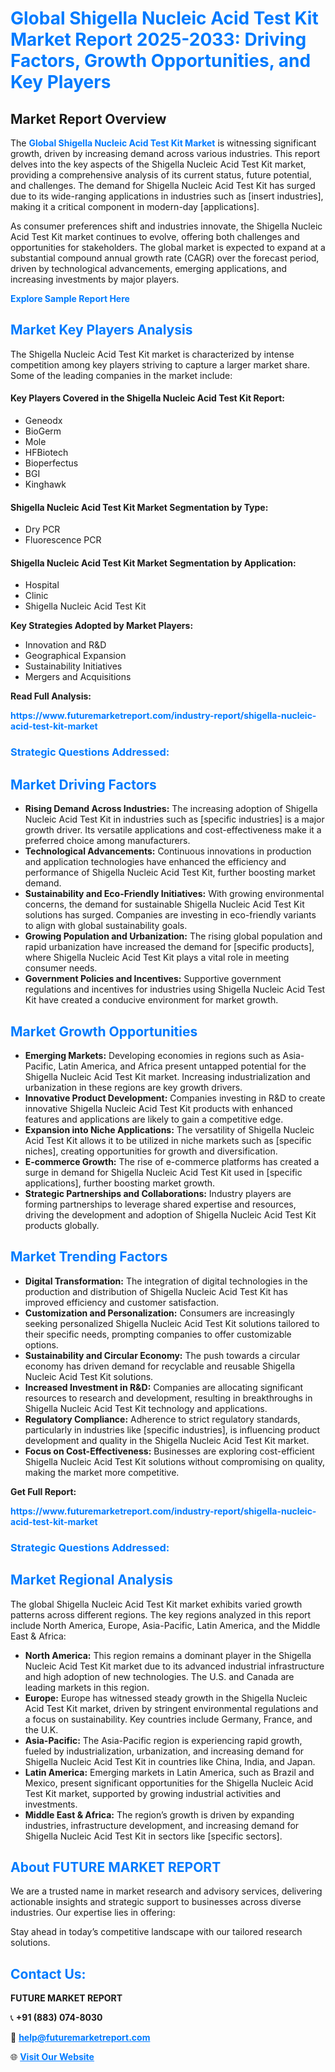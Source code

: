 <h1 style="color: #007BFF;">Global Shigella Nucleic Acid Test Kit Market Report 2025-2033: Driving Factors, Growth Opportunities, and Key Players</h1>

<section id="overview">
<h2>Market Report Overview</h2>
<p>The <a href="https://www.futuremarketreport.com/industry-report/shigella-nucleic-acid-test-kit-market" style="color: #007BFF; text-decoration: none;"><strong>Global Shigella Nucleic Acid Test Kit Market</strong></a> is witnessing significant growth, driven by increasing demand across various industries. This report delves into the key aspects of the Shigella Nucleic Acid Test Kit market, providing a comprehensive analysis of its current status, future potential, and challenges. The demand for Shigella Nucleic Acid Test Kit has surged due to its wide-ranging applications in industries such as [insert industries], making it a critical component in modern-day [applications].</p>
<p>As consumer preferences shift and industries innovate, the Shigella Nucleic Acid Test Kit market continues to evolve, offering both challenges and opportunities for stakeholders. The global market is expected to expand at a substantial compound annual growth rate (CAGR) over the forecast period, driven by technological advancements, emerging applications, and increasing investments by major players.</p>
</section>

<section id="overview">
<p><a href="https://www.futuremarketreport.com/request-sample/reportId=123233" style="color: #007BFF; text-decoration: none;"><strong>Explore Sample Report Here</strong></a></p>
</section>

<section id="key-players">
<h2 style="color: #007BFF;">Market Key Players Analysis</h2>
<p>The Shigella Nucleic Acid Test Kit market is characterized by intense competition among key players striving to capture a larger market share. Some of the leading companies in the market include:</p>
<h4>Key Players Covered in the Shigella Nucleic Acid Test Kit Report:</h4>
<ul><li>Geneodx</li><li>BioGerm</li><li>Mole</li><li>HFBiotech</li><li>Bioperfectus</li><li>BGI</li><li>Kinghawk</li></ul>
<h4>Shigella Nucleic Acid Test Kit Market Segmentation by Type:</h4>
<ul><li>Dry PCR</li><li>Fluorescence PCR</li></ul>

<h4>Shigella Nucleic Acid Test Kit Market Segmentation by Application:</h4>
<ul><li>Hospital</li><li>Clinic</li><li>Shigella Nucleic Acid Test Kit</li></ul>
<p><strong>Key Strategies Adopted by Market Players:</strong></p>
<ul>
<li>Innovation and R&D</li>
<li>Geographical Expansion</li>
<li>Sustainability Initiatives</li>
<li>Mergers and Acquisitions</li>
</ul>
</section>

<section>
<p><strong>Read Full Analysis: </strong></p><a href="https://www.futuremarketreport.com/industry-report/shigella-nucleic-acid-test-kit-market" style="color: #007BFF; text-decoration: none;"><strong>https://www.futuremarketreport.com/industry-report/shigella-nucleic-acid-test-kit-market</strong></a>
<h3 style="color: #007BFF;">Strategic Questions Addressed:</h3>
</section>

<section id="driving-factors">
<h2 style="color: #007BFF;">Market Driving Factors</h2>
<ul>
<li><strong>Rising Demand Across Industries:</strong> The increasing adoption of Shigella Nucleic Acid Test Kit in industries such as [specific industries] is a major growth driver. Its versatile applications and cost-effectiveness make it a preferred choice among manufacturers.</li>
<li><strong>Technological Advancements:</strong> Continuous innovations in production and application technologies have enhanced the efficiency and performance of Shigella Nucleic Acid Test Kit, further boosting market demand.</li>
<li><strong>Sustainability and Eco-Friendly Initiatives:</strong> With growing environmental concerns, the demand for sustainable Shigella Nucleic Acid Test Kit solutions has surged. Companies are investing in eco-friendly variants to align with global sustainability goals.</li>
<li><strong>Growing Population and Urbanization:</strong> The rising global population and rapid urbanization have increased the demand for [specific products], where Shigella Nucleic Acid Test Kit plays a vital role in meeting consumer needs.</li>
<li><strong>Government Policies and Incentives:</strong> Supportive government regulations and incentives for industries using Shigella Nucleic Acid Test Kit have created a conducive environment for market growth.</li>
</ul>
</section>

<section id="growth-opportunities">
<h2 style="color: #007BFF;">Market Growth Opportunities</h2>
<ul>
<li><strong>Emerging Markets:</strong> Developing economies in regions such as Asia-Pacific, Latin America, and Africa present untapped potential for the Shigella Nucleic Acid Test Kit market. Increasing industrialization and urbanization in these regions are key growth drivers.</li>
<li><strong>Innovative Product Development:</strong> Companies investing in R&D to create innovative Shigella Nucleic Acid Test Kit products with enhanced features and applications are likely to gain a competitive edge.</li>
<li><strong>Expansion into Niche Applications:</strong> The versatility of Shigella Nucleic Acid Test Kit allows it to be utilized in niche markets such as [specific niches], creating opportunities for growth and diversification.</li>
<li><strong>E-commerce Growth:</strong> The rise of e-commerce platforms has created a surge in demand for Shigella Nucleic Acid Test Kit used in [specific applications], further boosting market growth.</li>
<li><strong>Strategic Partnerships and Collaborations:</strong> Industry players are forming partnerships to leverage shared expertise and resources, driving the development and adoption of Shigella Nucleic Acid Test Kit products globally.</li>
</ul>
</section>

<section id="trending-factors">
<h2 style="color: #007BFF;">Market Trending Factors</h2>
<ul>
<li><strong>Digital Transformation:</strong> The integration of digital technologies in the production and distribution of Shigella Nucleic Acid Test Kit has improved efficiency and customer satisfaction.</li>
<li><strong>Customization and Personalization:</strong> Consumers are increasingly seeking personalized Shigella Nucleic Acid Test Kit solutions tailored to their specific needs, prompting companies to offer customizable options.</li>
<li><strong>Sustainability and Circular Economy:</strong> The push towards a circular economy has driven demand for recyclable and reusable Shigella Nucleic Acid Test Kit solutions.</li>
<li><strong>Increased Investment in R&D:</strong> Companies are allocating significant resources to research and development, resulting in breakthroughs in Shigella Nucleic Acid Test Kit technology and applications.</li>
<li><strong>Regulatory Compliance:</strong> Adherence to strict regulatory standards, particularly in industries like [specific industries], is influencing product development and quality in the Shigella Nucleic Acid Test Kit market.</li>
<li><strong>Focus on Cost-Effectiveness:</strong> Businesses are exploring cost-efficient Shigella Nucleic Acid Test Kit solutions without compromising on quality, making the market more competitive.</li>
</ul>
</section>

<section>
<p><strong>Get Full Report: </strong></p><a href="https://www.futuremarketreport.com/industry-report/shigella-nucleic-acid-test-kit-market" style="color: #007BFF; text-decoration: none;"><strong>https://www.futuremarketreport.com/industry-report/shigella-nucleic-acid-test-kit-market</strong></a>
<h3 style="color: #007BFF;">Strategic Questions Addressed:</h3>
</section>


<section id="regional-analysis">
<h2 style="color: #007BFF;">Market Regional Analysis</h2>
<p>The global Shigella Nucleic Acid Test Kit market exhibits varied growth patterns across different regions. The key regions analyzed in this report include North America, Europe, Asia-Pacific, Latin America, and the Middle East & Africa:</p>
<ul>
<li><strong>North America:</strong> This region remains a dominant player in the Shigella Nucleic Acid Test Kit market due to its advanced industrial infrastructure and high adoption of new technologies. The U.S. and Canada are leading markets in this region.</li>
<li><strong>Europe:</strong> Europe has witnessed steady growth in the Shigella Nucleic Acid Test Kit market, driven by stringent environmental regulations and a focus on sustainability. Key countries include Germany, France, and the U.K.</li>
<li><strong>Asia-Pacific:</strong> The Asia-Pacific region is experiencing rapid growth, fueled by industrialization, urbanization, and increasing demand for Shigella Nucleic Acid Test Kit in countries like China, India, and Japan.</li>
<li><strong>Latin America:</strong> Emerging markets in Latin America, such as Brazil and Mexico, present significant opportunities for the Shigella Nucleic Acid Test Kit market, supported by growing industrial activities and investments.</li>
<li><strong>Middle East & Africa:</strong> The region’s growth is driven by expanding industries, infrastructure development, and increasing demand for Shigella Nucleic Acid Test Kit in sectors like [specific sectors].</li>
</ul>
</section>

<footer>
<h2 style="color: #007BFF;">About FUTURE MARKET REPORT</h2>
<p>We are a trusted name in market research and advisory services, delivering actionable insights and strategic support to businesses across diverse industries. Our expertise lies in offering:</p>

<p>Stay ahead in today’s competitive landscape with our tailored research solutions.</p>

<h2 style="color: #007BFF;">Contact Us:</h2>
<p><strong>FUTURE MARKET REPORT</strong></p>
<p>📞 <strong>+91 (883) 074-8030</strong></p>
<p>📧 <strong><a href="mailto:help@futuremarketreport.com" style="color: #007BFF;">help@futuremarketreport.com</a></strong></p>
<p>🌐 <strong><a href="https://www.futuremarketreport.com/" style="color: #007BFF;">Visit Our Website</a></strong></p>
</footer>